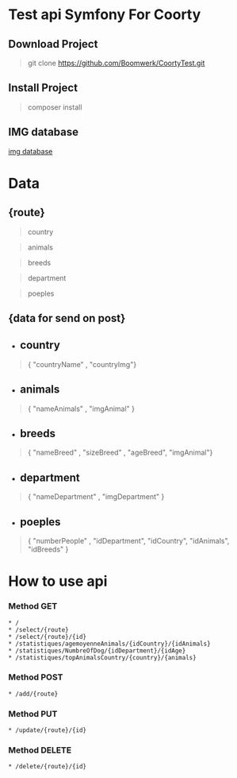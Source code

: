 # Test api Symfony For Coorty


## Download Project


> git clone https://github.com/Boomwerk/CoortyTest.git

## Install Project


> composer install


## IMG database 


[img database](https://github.com/Boomwerk/CoortyTest/coorty.png)


# Data


## {route}

> country

> animals

> breeds

> department

> poeples


## {data for send on post}

* ## country  
> { "countryName" , "countryImg"}

* ## animals  

> { "nameAnimals" , "imgAnimal" }

* ## breeds  

> { "nameBreed" , "sizeBreed" ,  "ageBreed", "imgAnimal"}

* ## department  

> { "nameDepartment" , "imgDepartment" }

* ## poeples  

> { "numberPeople" , "idDepartment", "idCountry", "idAnimals", "idBreeds" }



# How to use api 

### Method GET

    * /
    * /select/{route}
    * /select/{route}/{id}
    * /statistiques/agemoyenneAnimals/{idCountry}/{idAnimals}
    * /statistiques/NumbreOfDog/{idDepartment}/{idAge}
    * /statistiques/topAnimalsCountry/{country}/{animals}

### Method POST

    * /add/{route}

### Method PUT

    * /update/{route}/{id}

### Method DELETE

    * /delete/{route}/{id}

